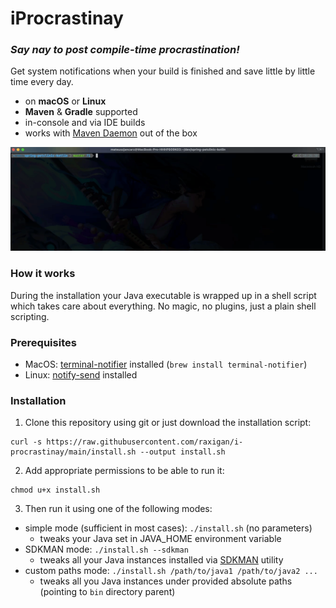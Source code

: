 # iProcrastinay

### *Say nay to post compile-time procrastination!*

Get system notifications when your build is finished and save little by little time every day.

- on **macOS** or **Linux**
- **Maven** & **Gradle** supported
- in-console and via IDE builds
- works with [Maven Daemon](https://github.com/apache/maven-mvnd) out of the box

<img src="./resources/notification.gif"/>

### How it works

During the installation your Java executable is wrapped up in a shell script which takes
care about everything. No magic, no plugins, just a plain shell scripting.

### Prerequisites
- MacOS: [terminal-notifier](https://github.com/julienXX/terminal-notifier) installed (`brew install terminal-notifier`)
- Linux: [notify-send](https://ss64.com/bash/notify-send.html) installed

### Installation

1. Clone this repository using git or just download the installation script:
```commandline
curl -s https://raw.githubusercontent.com/raxigan/i-procrastinay/main/install.sh --output install.sh
```
2. Add appropriate permissions to be able to run it:

```commandline
chmod u+x install.sh
```

3. Then run it using one of the following modes:

- simple mode (sufficient in most cases): `./install.sh` (no parameters)
  - tweaks your Java set in JAVA_HOME environment variable
- SDKMAN mode: `./install.sh --sdkman`
  - tweaks all your Java instances installed via [SDKMAN](https://sdkman.io/) utility
- custom paths mode: `./install.sh /path/to/java1 /path/to/java2 ...`
  - tweaks all you Java instances under provided absolute paths (pointing to `bin` directory parent)